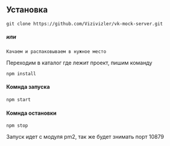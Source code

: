 ## Установка
```
git clone https://github.com/Vizivizler/vk-mock-server.git
```

##### или

```
Качаем и распаковываем в нужное место
```

Переходим в каталог где лежит проект, пишим команду

```
npm install
```

#### Комнда запуска

```
npm start
```

#### Комнда остановки

```
npm stop
```

Запуск идет с модуля pm2, так же будет знимать порт 10879